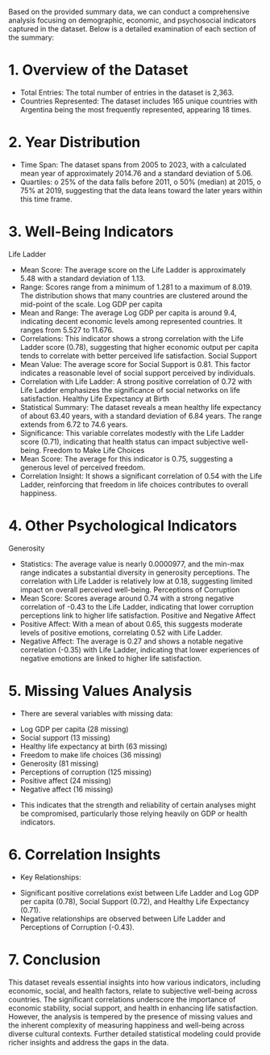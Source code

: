 Based on the provided summary data, we can conduct a comprehensive analysis focusing on demographic, economic, and psychosocial indicators captured in the dataset. Below is a detailed examination of each section of the summary:
# 1. Overview of the Dataset
-	Total Entries: The total number of entries in the dataset is 2,363.
-	Countries Represented: The dataset includes 165 unique countries with Argentina being the most frequently represented, appearing 18 times.
# 2. Year Distribution
-	Time Span: The dataset spans from 2005 to 2023, with a calculated mean year of approximately 2014.76 and a standard deviation of 5.06.
-	Quartiles:
o	25% of the data falls before 2011,
o	50% (median) at 2015,
o	75% at 2019, suggesting that the data leans toward the later years within this time frame.
# 3. Well-Being Indicators
Life Ladder
-	Mean Score: The average score on the Life Ladder is approximately 5.48 with a standard deviation of 1.13.
-	Range: Scores range from a minimum of 1.281 to a maximum of 8.019. The distribution shows that many countries are clustered around the mid-point of the scale.
Log GDP per capita
-	Mean and Range: The average Log GDP per capita is around 9.4, indicating decent economic levels among represented countries. It ranges from 5.527 to 11.676.
-	Correlations: This indicator shows a strong correlation with the Life Ladder score (0.78), suggesting that higher economic output per capita tends to correlate with better perceived life satisfaction.
Social Support
-	Mean Value: The average score for Social Support is 0.81. This factor indicates a reasonable level of social support perceived by individuals.
-	Correlation with Life Ladder: A strong positive correlation of 0.72 with Life Ladder emphasizes the significance of social networks on life satisfaction.
Healthy Life Expectancy at Birth
-	Statistical Summary: The dataset reveals a mean healthy life expectancy of about 63.40 years, with a standard deviation of 6.84 years. The range extends from 6.72 to 74.6 years.
-	Significance: This variable correlates modestly with the Life Ladder score (0.71), indicating that health status can impact subjective well-being.
Freedom to Make Life Choices
-	Mean Score: The average for this indicator is 0.75, suggesting a generous level of perceived freedom.
-	Correlation Insight: It shows a significant correlation of 0.54 with the Life Ladder, reinforcing that freedom in life choices contributes to overall happiness.
# 4. Other Psychological Indicators
Generosity
-	Statistics: The average value is nearly 0.0000977, and the min-max range indicates a substantial diversity in generosity perceptions. The correlation with Life Ladder is relatively low at 0.18, suggesting limited impact on overall perceived well-being.
Perceptions of Corruption
-	Mean Score: Scores average around 0.74 with a strong negative correlation of -0.43 to the Life Ladder, indicating that lower corruption perceptions link to higher life satisfaction.
Positive and Negative Affect
-	Positive Affect: With a mean of about 0.65, this suggests moderate levels of positive emotions, correlating 0.52 with Life Ladder.
-	Negative Affect: The average is 0.27 and shows a notable negative correlation (-0.35) with Life Ladder, indicating that lower experiences of negative emotions are linked to higher life satisfaction.
# 5. Missing Values Analysis
-	There are several variables with missing data:
*	Log GDP per capita (28 missing)
*	Social support (13 missing)
*	Healthy life expectancy at birth (63 missing)
*	Freedom to make life choices (36 missing)
*	Generosity (81 missing)
*	Perceptions of corruption (125 missing)
*	Positive affect (24 missing)
*	Negative affect (16 missing)
-	This indicates that the strength and reliability of certain analyses might be compromised, particularly those relying heavily on GDP or health indicators.
# 6. Correlation Insights
-	Key Relationships:
*	Significant positive correlations exist between Life Ladder and Log GDP per capita (0.78), Social Support (0.72), and Healthy Life Expectancy (0.71).
*	Negative relationships are observed between Life Ladder and Perceptions of Corruption (-0.43).
# 7. Conclusion
This dataset reveals essential insights into how various indicators, including economic, social, and health factors, relate to subjective well-being across countries. The significant correlations underscore the importance of economic stability, social support, and health in enhancing life satisfaction. However, the analysis is tempered by the presence of missing values and the inherent complexity of measuring happiness and well-being across diverse cultural contexts. Further detailed statistical modeling could provide richer insights and address the gaps in the data.


